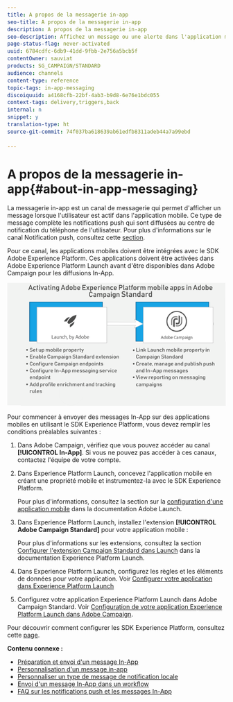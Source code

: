 ```yaml
---
title: A propos de la messagerie in-app
seo-title: A propos de la messagerie in-app
description: A propos de la messagerie in-app
seo-description: Affichez un message ou une alerte dans l'application mobile avec la messagerie in-app.
page-status-flag: never-activated
uuid: 6784cdfc-6db9-41dd-9fbb-2e756a5bcb5f
contentOwner: sauviat
products: SG_CAMPAIGN/STANDARD
audience: channels
content-type: reference
topic-tags: in-app-messaging
discoiquuid: a4168cfb-22bf-4ab3-b9d8-6e76e1bdc055
context-tags: delivery,triggers,back
internal: n
snippet: y
translation-type: ht
source-git-commit: 74f037ba618639ab61edfb8311adeb44a7a99ebd

---
```



# A propos de la messagerie in-app{#about-in-app-messaging}

La messagerie in-app est un canal de messagerie qui permet d'afficher un message lorsque l'utilisateur est actif dans l'application mobile. Ce type de message complète les notifications push qui sont diffusées au centre de notification du téléphone de l'utilisateur. Pour plus d'informations sur le canal Notification push, consultez cette [section](../../channels/using/about-push-notifications.md).

Pour ce canal, les applications mobiles doivent être intégrées avec le SDK Adobe Experience Platform. Ces applications doivent être activées dans Adobe Experience Platform Launch avant d'être disponibles dans Adobe Campaign pour les diffusions In-App.

![](assets/launch_campaign.png)

Pour commencer à envoyer des messages In-App sur des applications mobiles en utilisant le SDK Experience Platform, vous devez remplir les conditions préalables suivantes :

1. Dans Adobe Campaign, vérifiez que vous pouvez accéder au canal **[!UICONTROL In-App]**. Si vous ne pouvez pas accéder à ces canaux, contactez l'équipe de votre compte.
1. Dans Experience Platform Launch, concevez l'application mobile en créant une propriété mobile et instrumentez-la avec le SDK Experience Platform.

   Pour plus d'informations, consultez la section sur la [configuration d'une application mobile](https://aep-sdks.gitbook.io/docs/getting-started/create-a-mobile-property) dans la documentation Adobe Launch.

1. Dans Experience Platform Launch, installez l'extension **[!UICONTROL Adobe Campaign Standard]** pour votre application mobile :

   Pour plus d'informations sur les extensions, consultez la section [Configurer l'extension Campaign Standard dans Launch](https://aep-sdks.gitbook.io/docs/using-mobile-extensions/adobe-campaign-standard) dans la documentation Experience Platform Launch.

1. Dans Experience Platform Launch, configurez les règles et les éléments de données pour votre application. Voir [Configurer votre application dans Experience Platform Launch](https://helpx.adobe.com/fr/campaign/kb/config-app-in-launch.html#Step1Createdataelements)

1. Configurez votre application Experience Platform Launch dans Adobe Campaign Standard. Voir [Configuration de votre application Experience Platform Launch dans Adobe Campaign](https://helpx.adobe.com/fr/campaign/kb/configuring-app-sdk.html#SettingupyourAdobeLaunchapplicationinAdobeCampaign).

Pour découvrir comment configurer les SDK Experience Platform, consultez cette [page](https://helpx.adobe.com/fr/campaign/kb/configuring-app-sdk.html).

**Contenu connexe :**

* [Préparation et envoi d'un message In-App](../../channels/using/preparing-and-sending-an-in-app-message.md)
* [Personnalisation d'un message in-app](../../channels/using/customizing-an-in-app-message.md)
* [Personnaliser un type de message de notification locale ](../../channels/using/customizing-an-in-app-message.md#customizing-a-local-notification-message-type)
* [Envoi d'un message In-App dans un workflow](../../automating/using/in-app-delivery.md)
* [FAQ sur les notifications push et les messages In-App](https://helpx.adobe.com/fr/campaign/kb/push_inapp_faq.html)